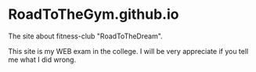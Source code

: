 # RoadToTheGym.github.io
The site about fitness-club "RoadToTheDream".

This site is my WEB exam in the college.
I will be very appreciate if you tell me what I did wrong.
